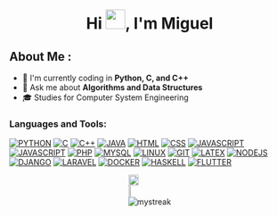 
<h1 align="center">Hi <img src="https://media.giphy.com/media/hvRJCLFzcasrR4ia7z/giphy.gif" width="35">, I'm Miguel</h1>

## About Me :
<!-- - 👀 I’m interested in Coding, technology -->
- 🌱 I'm currently coding in **Python, C, and C++**
- 💬 Ask me about **Algorithms and Data Structures**
- 🎓 Studies for Computer System Engineering
<!-- - 📚 Learning interests: **Laravel And Flutter** -->
<!-- - 📚 I'm currently learning **Laravel and Flutter**-->
<!-- - 📫 How to reach me: mle278175@gmail.com -->
<!-- - ⚡ Fun fact: 🎥 🐧 -->
<!--## Connect with me:

[![My Skills](https://skillicons.dev/icons?i=instagram)](https://www.instagram.com/miguelanggel_) [![My Skills](https://skillicons.dev/icons?i=linkedin)](https://www.linkedin.com/in/migueeldev)-->

<!-- LENGUAJES Y HERRAMIENTAS -->
<h3 align="left">Languages and Tools:</h3>


[![PYTHON](https://skillicons.dev/icons?i=py)](https://www.python.org/)
[![C](https://skillicons.dev/icons?i=c)](https://www.w3schools.com/c/c_intro.php)
[![C++](https://skillicons.dev/icons?i=cpp)](https://www.w3schools.com/cpp/cpp_intro.asp)
[![JAVA](https://skillicons.dev/icons?i=java)](https://www.java.com/es/)
[![HTML](https://skillicons.dev/icons?i=html)](https://developer.mozilla.org/es/docs/Web/HTML)
[![CSS](https://skillicons.dev/icons?i=css)](https://developer.mozilla.org/es/docs/Web/CSS)
[![JAVASCRIPT](https://skillicons.dev/icons?i=js)](https://developer.mozilla.org/es/docs/Web/JavaScript)
[![JAVASCRIPT](https://skillicons.dev/icons?i=bootstrap)](https://getbootstrap.com/)
[![PHP](https://skillicons.dev/icons?i=php)](https://www.php.net/)
[![MYSQL](https://skillicons.dev/icons?i=mysql)](https://www.mysql.com/)
[![LINUX](https://skillicons.dev/icons?i=linux)](https://www.linux.org/)
[![GIT](https://skillicons.dev/icons?i=git)](https://git-scm.com/)
[![LATEX](https://skillicons.dev/icons?i=latex)](https://www.latex-project.org/)
[![NODEJS](https://skillicons.dev/icons?i=nodejs)](https://nodejs.org/en)
[![DJANGO](https://skillicons.dev/icons?i=django)](https://www.djangoproject.com/)
[![LARAVEL](https://skillicons.dev/icons?i=laravel)](https://laravel.com/)
[![DOCKER](https://skillicons.dev/icons?i=docker)](https://www.docker.com/)
[![HASKELL](https://skillicons.dev/icons?i=haskell)](https://www.haskell.org/)
[![FLUTTER](https://skillicons.dev/icons?i=flutter)](https://flutter.dev/)
<!--[![THREEJS](https://skillicons.dev/icons?i=threejs)](https://threejs.org/) -->



<!-- STATS Y LENGUAJES MAS USADOS -->
<div style="display:grid;align-items:center;justify-content:center">
  <img style="height:100%;width:49%;max-width: 100%" src="https://github-readme-stats.vercel.app/api?username=migueeldev&theme=gotham&count_private=true&show_icons=true&include_all_commits=true"/>
  <img style="height:100%;width:49%;max-width: 10%" src="https://github-readme-stats.vercel.app/api/top-langs/?username=migueeldev&layout=compact&theme=gotham&langs_count=8"/>

  <img src="https://github-readme-streak-stats.herokuapp.com/?user=migueeldev&theme=gotham" alt="mystreak"/>
</div>



